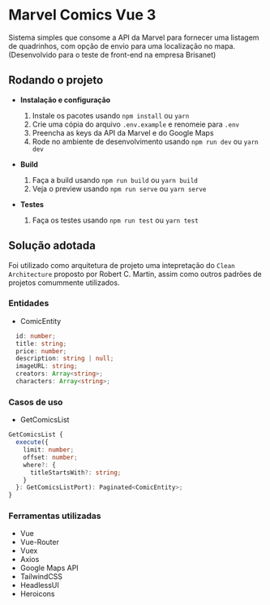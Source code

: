 # Marvel Comics Vue 3

Sistema simples que consome a API da Marvel para fornecer uma listagem de quadrinhos, com opção de envio para uma localização no mapa. (Desenvolvido para o teste de front-end na empresa Brisanet)

## Rodando o projeto

* **Instalação e configuração**

    1. Instale os pacotes usando `npm install` ou `yarn`
    2. Crie uma cópia do arquivo `.env.exampĺe` e renomeie para `.env`
    3. Preencha as keys da API da Marvel e do Google Maps
    4. Rode no ambiente de desenvolvimento usando `npm run dev` ou `yarn dev`

* **Build**

    1. Faça a build usando `npm run build` ou `yarn build`
    2. Veja o preview usando `npm run serve` ou `yarn serve`

* **Testes**

    1. Faça os testes usando `npm run test` ou `yarn test`

## Solução adotada

Foi utilizado como arquitetura de projeto uma intepretação do `Clean Architecture` proposto por Robert C. Martin, assim como outros padrões de projetos comummente utilizados.

### Entidades

* ComicEntity

```ts
  id: number;
  title: string;
  price: number;
  description: string | null;
  imageURL: string;
  creators: Array<string>;
  characters: Array<string>;
```

### Casos de uso

* GetComicsList

```ts
GetComicsList {
  execute({
    limit: number;
    offset: number;
    where?: {
      titleStartsWith?: string;
    }
  }: GetComicsListPort): Paginated<ComicEntity>;
}
```

### Ferramentas utilizadas

* Vue
* Vue-Router
* Vuex
* Axios
* Google Maps API
* TailwindCSS
* HeadlessUI
* Heroicons
